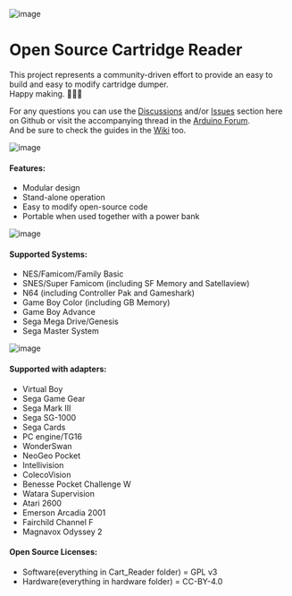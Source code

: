 ![image](https://dl.dropboxusercontent.com/s/ioc5oewzcuvs8nz/logos.png?dl=1)   

# Open Source Cartridge Reader
This project represents a community-driven effort to provide an easy to build and easy to modify cartridge dumper.     
Happy making. 🔧🔨😊     

For any questions you can use the [Discussions](https://github.com/sanni/cartreader/discussions) and/or [Issues](https://github.com/sanni/cartreader/issues) section here on Github or visit the accompanying thread in the [Arduino Forum](http://forum.arduino.cc/index.php?topic=158974.9001).    
And be sure to check the guides in the [Wiki](https://github.com/sanni/cartreader/wiki) too.    

![image](https://dl.dropboxusercontent.com/s/3lrn7xh3f7h6jre/HW5_front.png?dl=1)   

#### Features:  
- Modular design   
- Stand-alone operation  
- Easy to modify open-source code      
- Portable when used together with a power bank  

![image](https://dl.dropboxusercontent.com/s/w99hewh6ors3awb/HW5_side.png?dl=1)   

#### Supported Systems:    
- NES/Famicom/Family Basic   
- SNES/Super Famicom (including SF Memory and Satellaview)  
- N64 (including Controller Pak and Gameshark)     
- Game Boy Color (including GB Memory)  
- Game Boy Advance    
- Sega Mega Drive/Genesis    
- Sega Master System   

![image](https://dl.dropboxusercontent.com/s/oi7c2radgblylyz/HW5_slots.png?dl=1)  

#### Supported with adapters:    
- Virtual Boy    
- Sega Game Gear    
- Sega Mark III     
- Sega SG-1000    
- Sega Cards    
- PC engine/TG16    
- WonderSwan    
- NeoGeo Pocket    
- Intellivision   
- ColecoVision    
- Benesse Pocket Challenge W    
- Watara Supervision    
- Atari 2600    
- Emerson Arcadia 2001   
- Fairchild Channel F     
- Magnavox Odyssey 2     

#### Open Source Licenses:    
- Software(everything in Cart_Reader folder) = GPL v3   
- Hardware(everything in hardware folder) = CC-BY-4.0   
